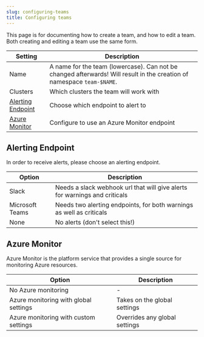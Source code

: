 ```yaml
---
slug: configuring-teams
title: Configuring teams
---
```


This page is for documenting how to create a team, and how to edit a team. Both creating and editing a team use the same
form.

| Setting                                 | Description                                                                                                            |
| --------------------------------------- | ---------------------------------------------------------------------------------------------------------------------- |
| Name                                    | A name for the team (lowercase). Can not be changed afterwards! Will result in the creation of namespace `team-$NAME`. |
| Clusters                                | Which clusters the team will work with                                                                                 |
| [Alerting Endpoint](#alerting-endpoint) | Choose which endpoint to alert to                                                                                      |
| [Azure Monitor](#azure-monitor)         | Configure to use an Azure Monitor endpoint                                                                             |

## Alerting Endpoint

In order to receive alerts, please choose an alerting endpoint.

| Option          | Description                                                                |
| --------------- | -------------------------------------------------------------------------- |
| Slack           | Needs a slack webhook url that will give alerts for warnings and criticals |
| Microsoft Teams | Needs two alerting endpoints, for both warnings as well as criticals       |
| None            | No alerts (don't select this!)                                             |

## Azure Monitor

Azure Monitor is the platform service that provides a single source for monitoring Azure resources.

| Option                                | Description                   |
| ------------------------------------- | ----------------------------- |
| No Azure monitoring                   | -                             |
| Azure monitoring with global settings | Takes on the global settings  |
| Azure monitoring with custom settings | Overrides any global settings |
